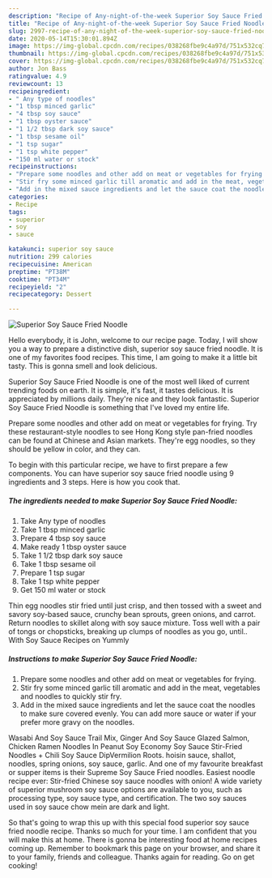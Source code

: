 ```yaml
---
description: "Recipe of Any-night-of-the-week Superior Soy Sauce Fried Noodle"
title: "Recipe of Any-night-of-the-week Superior Soy Sauce Fried Noodle"
slug: 2997-recipe-of-any-night-of-the-week-superior-soy-sauce-fried-noodle
date: 2020-05-14T15:30:01.894Z
image: https://img-global.cpcdn.com/recipes/038268fbe9c4a97d/751x532cq70/superior-soy-sauce-fried-noodle-recipe-main-photo.jpg
thumbnail: https://img-global.cpcdn.com/recipes/038268fbe9c4a97d/751x532cq70/superior-soy-sauce-fried-noodle-recipe-main-photo.jpg
cover: https://img-global.cpcdn.com/recipes/038268fbe9c4a97d/751x532cq70/superior-soy-sauce-fried-noodle-recipe-main-photo.jpg
author: Jon Bass
ratingvalue: 4.9
reviewcount: 13
recipeingredient:
- " Any type of noodles"
- "1 tbsp minced garlic"
- "4 tbsp soy sauce"
- "1 tbsp oyster sauce"
- "1 1/2 tbsp dark soy sauce"
- "1 tbsp sesame oil"
- "1 tsp sugar"
- "1 tsp white pepper"
- "150 ml water or stock"
recipeinstructions:
- "Prepare some noodles and other add on meat or vegetables for frying."
- "Stir fry some minced garlic till aromatic and add in the meat, vegetables and noodles to quickly stir fry."
- "Add in the mixed sauce ingredients and let the sauce coat the noodles to make sure covered evenly. You can add more sauce or water if your prefer more gravy on the noodles."
categories:
- Recipe
tags:
- superior
- soy
- sauce

katakunci: superior soy sauce 
nutrition: 299 calories
recipecuisine: American
preptime: "PT38M"
cooktime: "PT34M"
recipeyield: "2"
recipecategory: Dessert

---
```



![Superior Soy Sauce Fried Noodle](https://img-global.cpcdn.com/recipes/038268fbe9c4a97d/751x532cq70/superior-soy-sauce-fried-noodle-recipe-main-photo.jpg)

Hello everybody, it is John, welcome to our recipe page. Today, I will show you a way to prepare a distinctive dish, superior soy sauce fried noodle. It is one of my favorites food recipes. This time, I am going to make it a little bit tasty. This is gonna smell and look delicious.

Superior Soy Sauce Fried Noodle is one of the most well liked of current trending foods on earth. It is simple, it's fast, it tastes delicious. It is appreciated by millions daily. They're nice and they look fantastic. Superior Soy Sauce Fried Noodle is something that I've loved my entire life.

Prepare some noodles and other add on meat or vegetables for frying. Try these restaurant-style noodles to see Hong Kong style pan-fried noodles can be found at Chinese and Asian markets. They&#39;re egg noodles, so they should be yellow in color, and they can.


To begin with this particular recipe, we have to first prepare a few components. You can have superior soy sauce fried noodle using 9 ingredients and 3 steps. Here is how you cook that.

<!--inarticleads1-->

##### The ingredients needed to make Superior Soy Sauce Fried Noodle:

1. Take  Any type of noodles
1. Take 1 tbsp minced garlic
1. Prepare 4 tbsp soy sauce
1. Make ready 1 tbsp oyster sauce
1. Take 1 1/2 tbsp dark soy sauce
1. Take 1 tbsp sesame oil
1. Prepare 1 tsp sugar
1. Take 1 tsp white pepper
1. Get 150 ml water or stock


Thin egg noodles stir fried until just crisp, and then tossed with a sweet and savory soy-based sauce, crunchy bean sprouts, green onions, and carrot. Return noodles to skillet along with soy sauce mixture. Toss well with a pair of tongs or chopsticks, breaking up clumps of noodles as you go, until.. With Soy Sauce Recipes on Yummly 

<!--inarticleads2-->

##### Instructions to make Superior Soy Sauce Fried Noodle:

1. Prepare some noodles and other add on meat or vegetables for frying.
1. Stir fry some minced garlic till aromatic and add in the meat, vegetables and noodles to quickly stir fry.
1. Add in the mixed sauce ingredients and let the sauce coat the noodles to make sure covered evenly. You can add more sauce or water if your prefer more gravy on the noodles.


Wasabi And Soy Sauce Trail Mix, Ginger And Soy Sauce Glazed Salmon, Chicken Ramen Noodles In Peanut Soy Economy Soy Sauce Stir-Fried Noodles + Chili Soy Sauce DipVermilion Roots. hoisin sauce, shallot, noodles, spring onions, soy sauce, garlic. And one of my favourite breakfast or supper items is their Supreme Soy Sauce Fried noodles. Easiest noodle recipe ever: Stir-fried Chinese soy sauce noodles with onion! A wide variety of superior mushroom soy sauce options are available to you, such as processing type, soy sauce type, and certification. The two soy sauces used in soy sauce chow mein are dark and light. 

So that's going to wrap this up with this special food superior soy sauce fried noodle recipe. Thanks so much for your time. I am confident that you will make this at home. There is gonna be interesting food at home recipes coming up. Remember to bookmark this page on your browser, and share it to your family, friends and colleague. Thanks again for reading. Go on get cooking!
